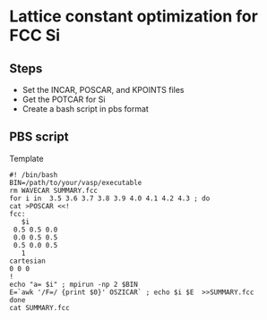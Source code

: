 # Lattice constant optimization for FCC Si 

## Steps 
- Set the INCAR, POSCAR, and KPOINTS files 
- Get the POTCAR for Si 
- Create a bash script in pbs format 

## PBS script 

Template 

```
#! /bin/bash
BIN=/path/to/your/vasp/executable
rm WAVECAR SUMMARY.fcc
for i in  3.5 3.6 3.7 3.8 3.9 4.0 4.1 4.2 4.3 ; do
cat >POSCAR <<!
fcc:
   $i
 0.5 0.5 0.0
 0.0 0.5 0.5
 0.5 0.0 0.5
   1
cartesian
0 0 0
!
echo "a= $i" ; mpirun -np 2 $BIN
E=`awk '/F=/ {print $0}' OSZICAR` ; echo $i $E  >>SUMMARY.fcc
done
cat SUMMARY.fcc

```